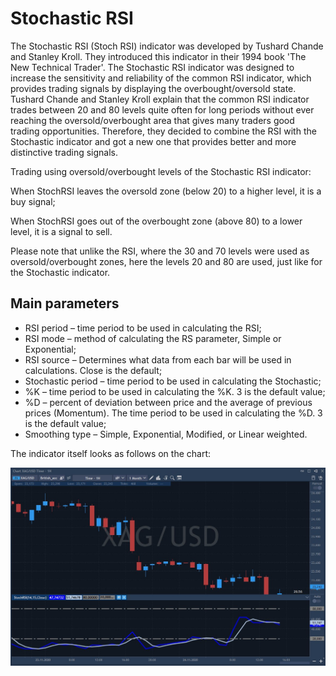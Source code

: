 # Stochastic RSI

The Stochastic RSI \(Stoch RSI\) indicator was developed by Tushard Chande and Stanley Kroll. They introduced this indicator in their 1994 book 'The New Technical Trader'. The Stochastic RSI indicator was designed to increase the sensitivity and reliability of the common RSI indicator, which provides trading signals by displaying the overbought/oversold state. Tushard Chande and Stanley Kroll explain that the common RSI indicator trades between 20 and 80 levels quite often for long periods without ever reaching the oversold/overbought area that gives many traders good trading opportunities. Therefore, they decided to combine the RSI with the Stochastic indicator and got a new one that provides better and more distinctive trading signals.

Trading using oversold/overbought levels of the Stochastic RSI indicator:

When StochRSI leaves the oversold zone \(below 20\) to a higher level, it is a buy signal;

When StochRSI goes out of the overbought zone \(above 80\) to a lower level, it is a signal to sell.

Please note that unlike the RSI, where the 30 and 70 levels were used as oversold/overbought zones, here the levels 20 and 80 are used, just like for the Stochastic indicator.

## Main parameters

* RSI period – time period to be used in calculating the RSI;
* RSI mode – method of calculating the RS parameter, Simple or Exponential;
* RSI source – Determines what data from each bar will be used in calculations. Close is the default;
* Stochastic period – time period to be used in calculating the Stochastic;
* %K – time period to be used in calculating the %K. 3 is the default value;
* %D – percent of deviation between price and the average of previous prices \(Momentum\). The time period to be used in calculating the %D. 3 is the default value;
* Smoothing type – Simple, Exponential, Modified, or Linear weighted.

The indicator itself looks as follows on the chart:

![](../../../../.gitbook/assets/screenshot_1%20%2819%29.jpg)

